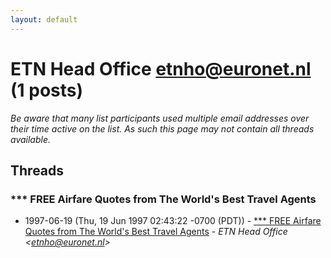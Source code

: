 ```yaml
---
layout: default
---
```


# ETN Head Office <etnho@euronet.nl> (1 posts)

_Be aware that many list participants used multiple email addresses over their time active on the list. As such this page may not contain all threads available._

## Threads

### *** FREE Airfare Quotes from The World's Best Travel Agents
+ 1997-06-19 (Thu, 19 Jun 1997 02:43:22 -0700 (PDT)) - [*** FREE Airfare Quotes from The World's Best Travel Agents](/archive/1997/06/447ae979cd937bbe023f3ea06a107ba36fdd3abb50ce2ab461786569d1b16f97) - _ETN Head Office \<etnho@euronet.nl\>_

